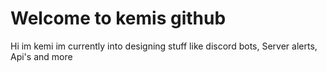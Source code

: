 <h1>Welcome to kemis github</h1>

<p>Hi im kemi im currently into designing stuff like discord bots, Server alerts, Api's and more</p>
